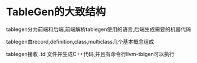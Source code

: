 # TableGen的大致结构

tablegen分为前端和后端,前端解析tablegen使用的语言,后端生成需要的机器代码

tablegen由record,definition,class,multiclass几个基本概念组成

tablegen接收 .td 文件并生成C++代码,并且有命令行llvm-tblgen可以执行